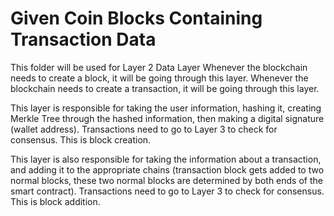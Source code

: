 # Given Coin Blocks Containing Transaction Data

This folder will be used for Layer 2 Data Layer
Whenever the blockchain needs to create a block, it will be going through this layer.
Whenever the blockchain needs to create a transaction, it will be going through this layer.

This layer is responsible for taking the user information, hashing it, creating Merkle Tree through the hashed information, then making a digital signature (wallet address). Transactions need to go to Layer 3 to check for consensus. This is block creation.

This layer is also responsible for taking the information about a transaction, and adding it to the appropriate chains (transaction block gets added to two normal blocks, these two normal blocks are determined by both ends of the smart contract). Transactions need to go to Layer 3 to check for consensus. This is block addition.

